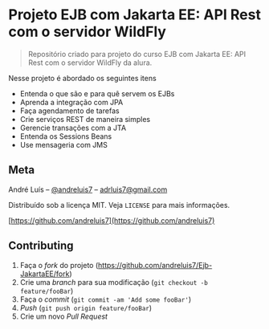 # Projeto EJB com Jakarta EE: API Rest com o servidor WildFly
> Repositório criado para projeto do curso EJB com Jakarta EE: API Rest com o servidor WildFly da alura.

Nesse  projeto é abordado os seguintes itens
-   Entenda o que são e para quê servem os EJBs
-   Aprenda a integração com JPA
-   Faça agendamento de tarefas
-   Crie serviços REST de maneira simples
-   Gerencie transações com a JTA
-   Entenda os Sessions Beans
-   Use mensageria com JMS


## Meta

André Luís – [@andreluis7](https://www.linkedin.com/in/andreluis7) – adrluis7@gmail.com

Distribuído sob a licença MIT. Veja `LICENSE` para mais informações.

[https://github.com/andreluis7](https://github.com/andreluis7)

## Contributing

1. Faça o _fork_ do projeto (<https://github.com/andreluis7/Ejb-JakartaEE/fork>)
2. Crie uma _branch_ para sua modificação (`git checkout -b feature/fooBar`)
3. Faça o _commit_ (`git commit -am 'Add some fooBar'`)
4. _Push_ (`git push origin feature/fooBar`)
5. Crie um novo _Pull Request_
